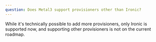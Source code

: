 ```yaml
---
question: Does Metal3 support provisioners other than Ironic?
---
```


While it's technically possible to add more provisioners, only Ironic is supported now, and supporting other provisioners is not on the current roadmap.
